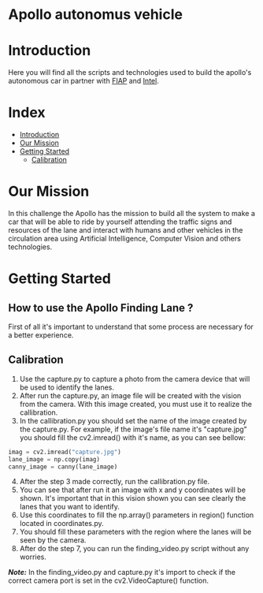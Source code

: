 # Apollo autonomus vehicle 

# Introduction

Here you will find all the scripts and technologies 
used to build the apollo's autonomous car in partner with [FIAP](https://www.fiap.com.br/) and [Intel](https://www.intel.com.br/content/www/br/pt/homepage.html).

# Index

- [Introduction](#introduction)
- [Our Mission](#our-mission)
- [Getting Started](#getting-started)
  - [Calibration](#calibration)



# Our Mission

In this challenge the Apollo has the mission to build all the system 
to make a car that will be able to ride by yourself attending the traffic
signs and resources of the lane and interact with humans and other vehicles
in the circulation area using Artificial Intelligence, Computer Vision and others technologies.

# Getting Started

## How to use the Apollo Finding Lane ?

First of all it's important to understand that some process are necessary for a better experience.

## Calibration

1. Use the capture.py to capture a photo from the camera device that will be used to identify the lanes.
2. After run the capture.py, an image file will be created with the vision from the camera. With this image created, you must use it to realize the callibration.
3. In the callibration.py you should set the name of the image created by the capture.py. For example, if the image's file name it's "capture.jpg" you should fill the cv2.imread() with it's name, as you can see bellow:

```python
imag = cv2.imread("capture.jpg")
lane_image = np.copy(imag)
canny_image = canny(lane_image)
```

4. After the step 3 made correctly, run the callibration.py file. 
5. You can see that after run it an image with x and y coordinates will be shown. It's important that in this vision shown you can see clearly the lanes that you want to identify.
6. Use this coordinates to fill the np.array() parameters in region() function located in coordinates.py. 
7. You should fill these parameters with the region where the lanes will be seen by the camera.
8. After do the step 7, you can run the finding_video.py script without any worries.

***Note:*** In the finding_video.py and capture.py it's import to check if the correct camera port is set in the cv2.VideoCapture() function.